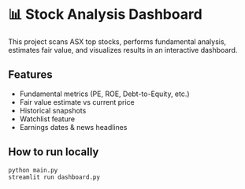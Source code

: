 # 📊 Stock Analysis Dashboard

This project scans ASX top stocks, performs fundamental analysis, estimates fair value, and visualizes results in an interactive dashboard.

## Features

- Fundamental metrics (PE, ROE, Debt-to-Equity, etc.)
- Fair value estimate vs current price
- Historical snapshots
- Watchlist feature
- Earnings dates & news headlines

## How to run locally

```bash
python main.py
streamlit run dashboard.py
